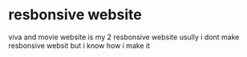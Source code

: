 # resbonsive website
viva and movie website is my 2 resbonsive website usully i dont make resbonsive websit but i know how i make it
